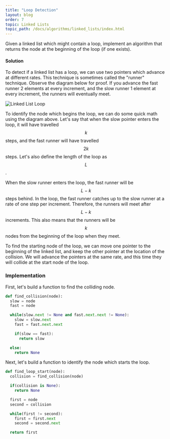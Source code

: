 ```yaml
---
title: "Loop Detection"
layout: blog
order: 7
topic: Linked Lists
topic_path: /docs/algorithms/linked_lists/index.html
---
```

Given a linked list which might contain a loop, implement an algorithm that returns the node at the beginning of the loop (if one exists).

#### Solution
To detect if a linked list has a loop, we can use two pointers which advance at different rates. This technique is sometimes called the "runner" technique. Observe the diagram below for proof. If you advance the fast runner 2 elements at every increment, and the slow runner 1 element at every increment, the runners will eventually meet.

<img src="{{ site.baseurl }}/assets/img/docs/algorithms/linked-list-loop-1.jpg" alt="Linked List Loop">

To identify the node which begins the loop, we can do some quick math using the diagram above. Let's say that when the slow pointer enters the loop, it will have travelled $$ k $$ steps, and the fast runner will have travelled $$ 2k $$ steps. Let's also define the length of the loop as $$ L $$.

When the slow runner enters the loop, the fast runner will be $$ L - k $$ steps behind. In the loop, the fast runner catches up to the slow runner at a rate of one step per increment. Therefore, the runners will meet after $$ L - k $$ increments. This also means that the runners will be $$ k $$ nodes from the beginning of the loop when they meet.

To find the starting node of the loop, we can move one pointer to the beginning of the linked list, and keep the other pointer at the location of the collision. We will advance the pointers at the same rate, and this time they will collide at the start node of the loop.

### Implementation
First, let's build a function to find the colliding node.

```python
def find_collision(node):
  slow = node
  fast = node

  while(slow.next != None and fast.next.next != None):
    slow = slow.next
    fast = fast.next.next

    if(slow == fast):
      return slow

  else:
    return None
```

Next, let's build a function to identify the node which starts the loop.

```python
def find_loop_start(node):
  collision = find_collision(node)

  if(collision is None):
    return None

  first = node
  second = collision

  while(first != second):
    first = first.next
    second = second.next

  return first
```